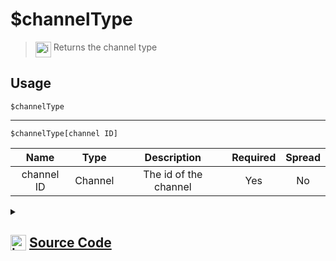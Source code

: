 # $channelType
> <img align="top" src="https://upload.wikimedia.org/wikipedia/commons/thumb/e/e4/Infobox_info_icon.svg/160px-Infobox_info_icon.svg.png?20150409153300" alt="image" width="25" height="auto"> Returns the channel type
## Usage
```
$channelType
```
---
```
$channelType[channel ID]
```
| Name | Type | Description | Required | Spread
| :---: | :---: | :---: | :---: | :---: |
channel ID | Channel | The id of the channel | Yes | No
<details>
<summary>
    
## <img align="top" src="https://cdn4.iconfinder.com/data/icons/iconsimple-logotypes/512/github-512.png" alt="image" width="25" height="auto">  [Source Code](https://github.com/tryforge/ForgeScript-V2/blob/main/src/native/channelType.ts)
    
</summary>
    
```ts
import { ChannelType } from "discord.js"
import { ArgType, NativeFunction, Return } from "../structures"

export default new NativeFunction({
    name: "$channelType",
    version: "1.0.0",
    description: "Returns the channel type",
    unwrap: true,
    brackets: false,
    args: [
        {
            name: "channel ID",
            description: "The id of the channel",
            rest: false,
            type: ArgType.Channel,
            required: true,
        },
    ],
    execute(ctx, [ch]) {
        const chan = ch ?? ctx.channel
        return Return.success(ChannelType[chan?.type])
    },
})

```
    
</details>